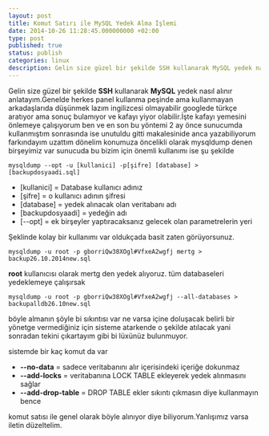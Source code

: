 ```yaml
---
layout: post
title: Komut Satırı ile MySQL Yedek Alma İşlemi
date: 2014-10-26 11:28:45.000000000 +02:00
type: post
published: true
status: publish
categories: linux
description: Gelin size güzel bir şekilde SSH kullanarak MySQL yedek nasıl alınır anlatayım.Genelde herkes panel kullanma peşinde ama kullanmayan arkadaşlarıda
---
```

Gelin size güzel bir şekilde **SSH** kullanarak **MySQL** yedek nasıl alınır anlatayım.Genelde herkes panel kullanma peşinde ama kullanmayan arkadaşlarıda düşünmek lazım ingilizcesi olmayabilir googlede türkçe aratıyor ama sonuç bulamıyor ve kafayı yiyor olabilir.İşte kafayı yemesini önlemeye çalışıyorum ben ve en son bu yöntemi 2 ay önce sunucumda kullanmıştım sonrasında ise unutuldu gitti makalesinide anca yazabiliyorum farkındayım uzattım dönelim konumuza öncelikli olarak mysqldump denen birşeyimiz var sunucuda bu bizim için önemli kullanımı ise şu şekilde

    mysqldump --opt -u [kullanici] -p[şifre] [database] > [backupdosyaadi.sql]

- [kullanici] = Database kullanıcı adınız
- [şifre] = o kullanıcı adının şifresi
- [database] = yedek alınacak olan veritabanı adı
- [backupdosyaadi] = yedeğin adı
- [--opt] = ek birşeyler yaptıracaksanız gelecek olan parametrelerin yeri

Şeklinde kolay bir kullanımı var oldukçada basit zaten görüyorsunuz.

    mysqldump -u root -p gborriQw38XOgl#VfxeA2wgfj mertg > backup26.10.2014new.sql

**root** kullanıcısı olarak mertg den yedek alıyoruz. tüm databaseleri yedeklemeye çalışırsak

    mysqldump -u root -p gborriQw38XOgl#VfxeA2wgfj --all-databases > backupalldb26.10new.sql

böyle almanın şöyle bi sıkıntısı var ne varsa içine doluşacak belirli bir yönetge vermediğiniz için sisteme atarkende o şekilde atılacak yani sonradan tekini çıkartayım gibi bi lüxünüz bulunmuyor.

sistemde bir kaç komut da var

- **--no-data** = sadece veritabanını alır içerisindeki içeriğe dokunmaz
- **--add-locks** = veritabanına LOCK TABLE ekleyerek yedek alınmasını sağlar
- **--add-drop-table** = DROP TABLE ekler sıkıntı çıkmasın diye kullanmayın bence

komut satısı ile genel olarak böyle alınıyor diye biliyorum.Yanlışımız varsa iletin düzeltelim.

